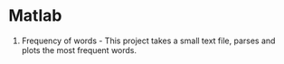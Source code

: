 # Matlab

1. Frequency of words - This project takes a small text file, parses and plots the most frequent words.
